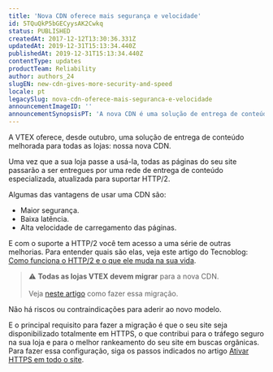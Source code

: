```yaml
---
title: 'Nova CDN oferece mais segurança e velocidade'
id: 5TQuQkP5bGECyysAK2Cwkq
status: PUBLISHED
createdAt: 2017-12-12T13:30:36.331Z
updatedAt: 2019-12-31T15:13:34.440Z
publishedAt: 2019-12-31T15:13:34.440Z
contentType: updates
productTeam: Reliability
author: authors_24
slugEN: new-cdn-gives-more-security-and-speed
locale: pt
legacySlug: nova-cdn-oferece-mais-seguranca-e-velocidade
announcementImageID: ''
announcementSynopsisPT: 'A nova CDN é uma solução de entrega de conteúdo melhorada para todas as lojas'
---
```


A VTEX oferece, desde outubro, uma solução de entrega de conteúdo melhorada para todas as lojas: nossa nova CDN.

Uma vez que a sua loja passe a usá-la, todas as páginas do seu site passarão a ser entregues por uma rede de entrega de conteúdo especializada, atualizada para suportar HTTP/2.

Algumas das vantagens de usar uma CDN são:
- Maior segurança.
- Baixa latência.
- Alta velocidade de carregamento das páginas.

E com o suporte a HTTP/2 você tem acesso a uma série de outras melhorias. Para entender quais são elas, veja este artigo do Tecnoblog: [Como funciona o HTTP/2 e o que ele muda na sua vida](https://tecnoblog.net/173920/http-2-como-funciona/).

> ⚠️ **Todas as lojas VTEX devem migrar** para a nova CDN.<br><br>Veja [neste artigo](http://help.vtex.com/pt/tutorial/ativar-nova-cdn-da-vtex) como fazer essa migração.

Não há riscos ou contraindicações para aderir ao novo modelo.

E o principal requisito para fazer a migração é que o seu site seja disponibilizado totalmente em HTTPS, o que contribui para o tráfego seguro na sua loja e para o melhor rankeamento do seu site em buscas orgânicas. Para fazer essa configuração, siga os passos indicados no artigo [Ativar HTTPS em todo o site](/pt/tutorial/ativar-https-em-todo-o-site).
